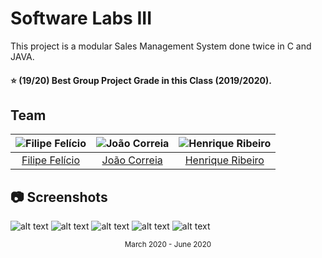 # Software Labs III
This project is a modular Sales Management System done twice in C and JAVA.

#### :star: (19/20) Best Group Project Grade in this Class (2019/2020).

## Team
![Filipe Felício][filipe-pic] | ![João Correia][correia-pic] | ![Henrique Ribeiro][henrique-pic]
:---: | :---: | :---:
[Filipe Felício][filipe] | [João Correia][correia] | [Henrique Ribeiro][henrique]

[filipe]: https://github.com/feliciofilipe
[filipe-pic]: https://github.com/feliciofilipe.png?size=120
[henrique]: https://github.com/henriq350
[henrique-pic]: https://github.com/henriq350
[correia]: https://github.com/jpcorreia99
[correia-pic]: https://github.com/jpcorreia99.png?size=120

## :camera: Screenshots

![alt text](https://github.com/feliciofilipe/university/raw/master/2nd/LI3/Screenshots/1.png "Screenshot")
![alt text](https://github.com/feliciofilipe/university/raw/master/2nd/LI3/Screenshots/0.png "Screenshot")
![alt text](https://github.com/feliciofilipe/university/raw/master/2nd/LI3/Screenshots/2.png "Screenshot")
![alt text](https://github.com/feliciofilipe/university/raw/master/2nd/LI3/Screenshots/3.png "Screenshot")
![alt text](https://github.com/feliciofilipe/university/raw/master/2nd/LI3/Screenshots/4.png "Screenshot")


<div align="center">
  <sub>March 2020 - June 2020</sub>
</div>
